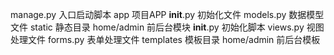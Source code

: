 manage.py                                       入口启动脚本
app                                                  项目APP
        __init__.py                                 初始化文件
        models.py                                 数据模型文件
        static                                        静态目录
        home/admin                            前后台模块
                __init__.py                         初始化脚本
                views.py                           视图处理文件
                forms.py                           表单处理文件
         templates                                模板目录
            home/admin                        前后台模板

